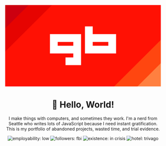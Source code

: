 <a href="https://grantburry.com" target="_blank">
    <img src="https://github.com/Burry/grantburry.com/blob/master/public/open-graph.png?raw=true" alt="Grant Burry" />
</a>

<h1 align="center">
    👋 Hello, World!
</h1>

<p align="center">
    I make things with computers, and sometimes they work. I'm a nerd from Seattle who writes lots of JavaScript because I need instant gratification. This is my portfolio of abandoned projects, wasted time, and trial evidence.
</p>

<p align="center">
    <img src="https://img.shields.io/badge/employability-low-red" alt="employability: low" />
    <img src="https://img.shields.io/badge/followers-fbi-blue" alt="followers: fbi" />
    <img src="https://img.shields.io/badge/existence-in%20crisis-red" alt="existence: in crisis" />
    <img src="https://img.shields.io/badge/hotel-trivago-green" alt="hotel: trivago" />
</p>
